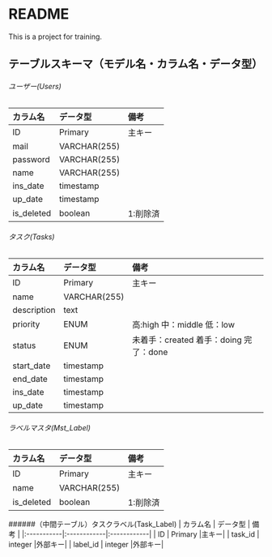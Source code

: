 # README
This is a project for training.

## テーブルスキーマ（モデル名・カラム名・データ型）
###### ユーザー(Users)
| カラム名 | データ型 | 備考 |
|:-----------|:------------|:------------|
| ID       | Primary       |主キー|
| mail       | VARCHAR(255)       ||
| password       | VARCHAR(255)       ||
| name       | VARCHAR(255)       ||
| ins_date       | timestamp      ||
| up_date       | timestamp      ||
| is_deleted       | boolean      | 1:削除済|

###### タスク(Tasks)
| カラム名 | データ型 | 備考 |
|:-----------|:------------|:------------|
| ID       | Primary       |主キー|
| name       | VARCHAR(255)       ||
| description       | text       ||
| priority       | ENUM | 高:high 中：middle 低：low |
| status       | ENUM       | 未着手：created 着手：doing 完了：done|
| start_date       | timestamp      ||
| end_date       | timestamp      ||
| ins_date       | timestamp      ||
| up_date       | timestamp      ||

###### ラベルマスタ(Mst_Label)
| カラム名 | データ型 | 備考 |
|:-----------|:------------|:------------|
| ID       | Primary       |主キー|
| name       | VARCHAR(255)       ||
| is_deleted       | boolean      | 1:削除済|

######（中間テーブル）タスクラベル(Task_Label)
| カラム名 | データ型 | 備考 |
|:-----------|:------------|:------------|
| ID       | Primary       |主キー|
| task_id       | integer       |外部キー|
| label_id       | integer       |外部キー|
